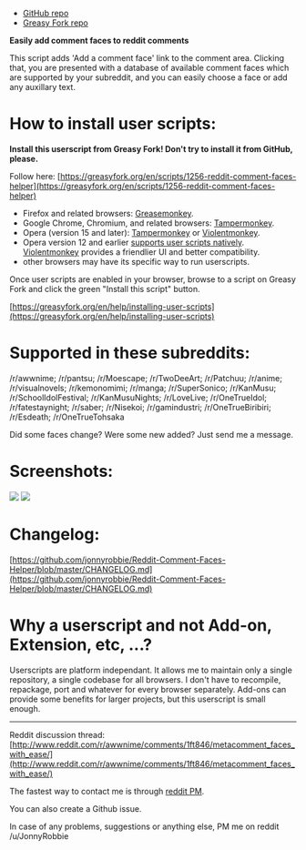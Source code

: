 - [GitHub repo](https://github.com/jonnyrobbie/Reddit-Comment-Faces-Helper)
- [Greasy Fork repo](https://greasyfork.org/en/scripts/1256-reddit-comment-faces-helper)

**Easily add comment faces to reddit comments**

This script adds 'Add a comment face' link to the comment area. Clicking that, you are presented with a database of available comment faces which are supported by your subreddit, and you can easily choose a face or add any auxillary text.

How to install user scripts:
============================

**Install this userscript from Greasy Fork! Don't try to install it from GitHub, please.**

Follow here: [https://greasyfork.org/en/scripts/1256-reddit-comment-faces-helper](https://greasyfork.org/en/scripts/1256-reddit-comment-faces-helper)

 - Firefox and related browsers: [Greasemonkey](https://addons.mozilla.org/firefox/addon/greasemonkey/).
 - Google Chrome, Chromium, and related browsers: [Tampermonkey](https://chrome.google.com/webstore/detail/tampermonkey/dhdgffkkebhmkfjojejmpbldmpobfkfo).
 - Opera (version 15 and later): [Tampermonkey](https://addons.opera.com/extensions/details/tampermonkey-beta/) or [Violentmonkey](https://addons.opera.com/extensions/details/violent-monkey/).
 - Opera version 12 and earlier [supports user scripts natively](http://www.opera.com/docs/userjs/using/#writingscripts). [Violentmonkey](https://addons.opera.com/extensions/details/violent-monkey/) provides a friendlier UI and better compatibility.
 - other browsers may have its specific way to run userscripts.

Once user scripts are enabled in your browser, browse to a script on Greasy Fork and click the green "Install this script" button.

[https://greasyfork.org/en/help/installing-user-scripts](https://greasyfork.org/en/help/installing-user-scripts)

Supported in these subreddits:
==============================

/r/awwnime; /r/pantsu; /r/Moescape; /r/TwoDeeArt; /r/Patchuu; /r/anime; /r/visualnovels; /r/kemonomimi; /r/manga; /r/SuperSonico; /r/KanMusu; /r/SchoolIdolFestival; /r/KanMusuNights; /r/LoveLive; /r/OneTrueIdol; /r/fatestaynight; /r/saber; /r/Nisekoi; /r/gamindustri; /r/OneTrueBiribiri; /r/Esdeath; /r/OneTrueTohsaka

Did some faces change? Were some new added? Just send me a message.

Screenshots:
============

[<img src="https://i.imgur.com/p4Vk5r7s.png"/>](https://i.imgur.com/p4Vk5r7.png) [<img src="https://i.imgur.com/PFvasbfs.png">](https://i.imgur.com/PFvasbf.png)

Changelog:
===========

[https://github.com/jonnyrobbie/Reddit-Comment-Faces-Helper/blob/master/CHANGELOG.md](https://github.com/jonnyrobbie/Reddit-Comment-Faces-Helper/blob/master/CHANGELOG.md)

Why a userscript and not Add-on, Extension, etc, ...?
=====================================================

Userscripts are platform independant. It allows me to maintain only a single repository, a single codebase for all browsers. I don't have to recompile, repackage, port and whatever for every browser separately. Add-ons can provide some benefits for larger projects, but this userscript is small enough.

---

Reddit discussion thread: [http://www.reddit.com/r/awwnime/comments/1ft846/metacomment_faces_with_ease/](http://www.reddit.com/r/awwnime/comments/1ft846/metacomment_faces_with_ease/)

The fastest way to contact me is through [reddit PM](https://www.reddit.com/message/compose/?to=JonnyRobbie).

You can also create a Github issue.

In case of any problems, suggestions or anything else, PM me on reddit /u/JonnyRobbie
